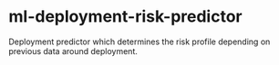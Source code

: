 # ml-deployment-risk-predictor
Deployment predictor which determines the risk profile depending on previous data around deployment.
